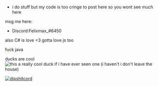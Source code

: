 - i do stuff but my code is too cringe to post here so you wont see much here


msg me here:

- Discord:Felixmax_#6450

also C# is love <3
gotta love js too 

fuck java 

ducks are cool 
<img alt="this a really cool duck if i have ever seen one (i haven't i don't leave the house)" src="https://www.kuriose-feiertage.de/wp-content/uploads/2014/02/LameDuckFacebook.jpg">

[![dipshitcord](https://discord.c99.nl/widget/theme-3/460470667696013312.png)](https://discord.com/users/460470667696013312)
